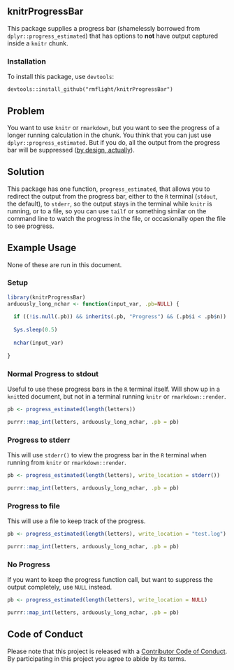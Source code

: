 knitrProgressBar
----------------

This package supplies a progress bar (shamelessly borrowed from `dplyr::progress_estimated`) that has options to **not** have output captured inside a `knitr` chunk.

### Installation

To install this package, use `devtools`:

    devtools::install_github("rmflight/knitrProgressBar")

Problem
-------

You want to use `knitr` or `rmarkdown`, but you want to see the progress of a longer running calculation in the chunk. You think that you can just use `dplyr::progress_estimated`. But if you do, all the output from the progress bar will be suppressed ([by design, actually](https://github.com/tidyverse/dplyr/blob/master/R/progress.R#L96)).

Solution
--------

This package has one function, `progress_estimated`, that allows you to redirect the output from the progress bar, either to the `R` terminal (`stdout`, the default), to `stderr`, so the output stays in the terminal while `knitr` is running, or to a file, so you can use `tailf` or something similar on the command line to watch the progress in the file, or occasionally open the file to see progress.

Example Usage
-------------

None of these are run in this document.

### Setup

``` r
library(knitrProgressBar)
arduously_long_nchar <- function(input_var, .pb=NULL) {
  
  if ((!is.null(.pb)) && inherits(.pb, "Progress") && (.pb$i < .pb$n)) .pb$tick()$print()
  
  Sys.sleep(0.5)
  
  nchar(input_var)
  
}
```

### Normal Progress to stdout

Useful to use these progress bars in the `R` terminal itself. Will show up in a `knit`ted document, but not in a terminal running `knitr` or `rmarkdown::render`.

``` r
pb <- progress_estimated(length(letters))

purrr::map_int(letters, arduously_long_nchar, .pb = pb)
```

### Progress to stderr

This will use `stderr()` to view the progress bar in the `R` terminal when running from `knitr` or `rmarkdown::render`.

``` r
pb <- progress_estimated(length(letters), write_location = stderr())

purrr::map_int(letters, arduously_long_nchar, .pb = pb)
```

### Progress to file

This will use a file to keep track of the progress.

``` r
pb <- progress_estimated(length(letters), write_location = "test.log")

purrr::map_int(letters, arduously_long_nchar, .pb = pb)
```

### No Progress

If you want to keep the progress function call, but want to suppress the output completely, use `NULL` instead.

``` r
pb <- progress_estimated(length(letters), write_location = NULL)

purrr::map_int(letters, arduously_long_nchar, .pb = pb)
```

Code of Conduct
---------------

Please note that this project is released with a [Contributor Code of Conduct](CONDUCT.md). By participating in this project you agree to abide by its terms.
